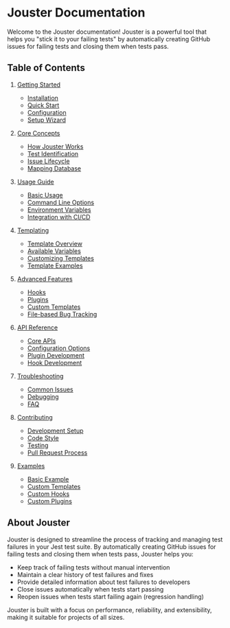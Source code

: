 # Jouster Documentation

Welcome to the Jouster documentation! Jouster is a powerful tool that helps you "stick it to your failing tests" by automatically creating GitHub issues for failing tests and closing them when tests pass.

## Table of Contents

1. [Getting Started](./getting-started.md)
   - [Installation](./getting-started.md#installation)
   - [Quick Start](./getting-started.md#quick-start)
   - [Configuration](./getting-started.md#configuration)
   - [Setup Wizard](./setup-wizard.md)

2. [Core Concepts](./core-concepts.md)
   - [How Jouster Works](./core-concepts.md#how-jouster-works)
   - [Test Identification](./core-concepts.md#test-identification)
   - [Issue Lifecycle](./core-concepts.md#issue-lifecycle)
   - [Mapping Database](./core-concepts.md#mapping-database)

3. [Usage Guide](./usage-guide.md)
   - [Basic Usage](./usage-guide.md#basic-usage)
   - [Command Line Options](./usage-guide.md#command-line-options)
   - [Environment Variables](./usage-guide.md#environment-variables)
   - [Integration with CI/CD](./usage-guide.md#integration-with-cicd)

4. [Templating](./templating.md)
   - [Template Overview](./templating.md#template-overview)
   - [Available Variables](./templating.md#available-variables)
   - [Customizing Templates](./templating.md#customizing-templates)
   - [Template Examples](./templating.md#template-examples)

5. [Advanced Features](./advanced-features.md)
   - [Hooks](./advanced-features.md#hooks)
   - [Plugins](./advanced-features.md#plugins)
   - [Custom Templates](./advanced-features.md#custom-templates)
   - [File-based Bug Tracking](./advanced-features.md#file-based-bug-tracking)

6. [API Reference](./api-reference.md)
   - [Core APIs](./api-reference.md#core-apis)
   - [Configuration Options](./api-reference.md#configuration-options)
   - [Plugin Development](./api-reference.md#plugin-development)
   - [Hook Development](./api-reference.md#hook-development)

7. [Troubleshooting](./troubleshooting.md)
   - [Common Issues](./troubleshooting.md#common-issues)
   - [Debugging](./troubleshooting.md#debugging)
   - [FAQ](./troubleshooting.md#faq)

8. [Contributing](./contributing.md)
   - [Development Setup](./contributing.md#development-setup)
   - [Code Style](./contributing.md#code-style)
   - [Testing](./contributing.md#testing)
   - [Pull Request Process](./contributing.md#pull-request-process)

9. [Examples](./examples/README.md)
   - [Basic Example](./examples/basic-example.md)
   - [Custom Templates](./examples/custom-templates.md)
   - [Custom Hooks](./examples/custom-hooks.md)
   - [Custom Plugins](./examples/custom-plugins.md)

## About Jouster

Jouster is designed to streamline the process of tracking and managing test failures in your Jest test suite. By automatically creating GitHub issues for failing tests and closing them when tests pass, Jouster helps you:

- Keep track of failing tests without manual intervention
- Maintain a clear history of test failures and fixes
- Provide detailed information about test failures to developers
- Close issues automatically when tests start passing
- Reopen issues when tests start failing again (regression handling)

Jouster is built with a focus on performance, reliability, and extensibility, making it suitable for projects of all sizes.
